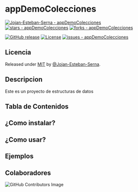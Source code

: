 # appDemoColecciones

[![Jojan-Esteban-Serna - appDemoColecciones](https://img.shields.io/static/v1?label=Jojan-Esteban-Serna&message=appDemoColecciones&color=blue&logo=github)](https://github.com/Jojan-Esteban-Serna/appDemoColecciones "Go to GitHub repo")
[![stars - appDemoColecciones](https://img.shields.io/github/stars/Jojan-Esteban-Serna/appDemoColecciones?style=social)](https://github.com/Jojan-Esteban-Serna/appDemoColecciones)
[![forks - appDemoColecciones](https://img.shields.io/github/forks/Jojan-Esteban-Serna/appDemoColecciones?style=social)](https://github.com/Jojan-Esteban-Serna/appDemoColecciones)



[![GitHub release](https://img.shields.io/github/release/Jojan-Esteban-Serna/appDemoColecciones?include_prereleases=&sort=semver&color=blue)](https://github.com/Jojan-Esteban-Serna/appDemoColecciones/releases/)
[![License](https://img.shields.io/badge/License-MIT-blue)](#license)
[![issues - appDemoColecciones](https://img.shields.io/github/issues/Jojan-Esteban-Serna/appDemoColecciones)](https://github.com/Jojan-Esteban-Serna/appDemoColecciones/issues)


<div align="center">





</div>



## Licencia

Released under [MIT](/LICENSE) by [@Jojan-Esteban-Serna](https://github.com/Jojan-Esteban-Serna).
## Descripcion
Este es un proyecto de estructuras de datos


## Tabla de Contenidos

## ¿Como instalar?

## ¿Como usar?

## Ejemplos

## Colaboradores
![GitHub Contributors Image](https://contrib.rocks/image?repo=Jojan-Esteban-Serna/appDemoColecciones)
